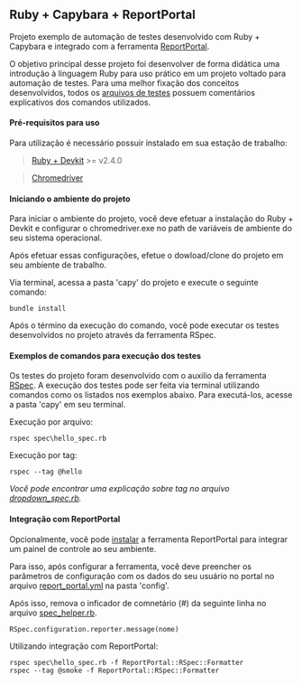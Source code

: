 ## Ruby + Capybara + ReportPortal
Projeto exemplo de automação de testes desenvolvido com Ruby + Capybara e integrado com a ferramenta [ReportPortal](https://reportportal.io/).

O objetivo principal desse projeto foi desenvolver de forma didática uma introdução à linguagem Ruby para uso prático em um projeto voltado para automação de testes. Para uma melhor fixação dos conceitos desenvolvidos, todos os [arquivos de testes](https://github.com/notfounnd/ruby-capybara/tree/master/capy/spec) possuem comentários explicativos dos comandos utilizados.

#### Pré-requisitos para uso
Para utilização é necessário possuir instalado em sua estação de trabalho:

> [Ruby + Devkit](https://rubyinstaller.org/downloads/) >= v2.4.0

> [Chromedriver](https://chromedriver.storage.googleapis.com/index.html)

#### Iniciando o ambiente do projeto
Para iniciar o ambiente do projeto, você deve efetuar a instalação do Ruby + Devkit e configurar o chromedriver.exe no path de variáveis de ambiente do seu sistema operacional.

Após efetuar essas configurações, efetue o dowload/clone do projeto em seu ambiente de trabalho.

Via terminal, acessa a pasta 'capy' do projeto e execute o seguinte comando:

```
bundle install
```

Após o término da execução do comando, você pode executar os testes desenvolvidos no projeto através da ferramenta RSpec.

#### Exemplos de comandos para execução dos testes
Os testes do projeto foram desenvolvido com o auxilio da ferramenta [RSpec](https://rspec.info/). A execução dos testes pode ser feita via terminal utilizando comandos como os listados nos exemplos abaixo. Para executá-los, acesse a pasta 'capy' em seu terminal.

Execução por arquivo:
```
rspec spec\hello_spec.rb
```

Execução por tag:
```
rspec --tag @hello
```

_Você pode encontrar uma explicação sobre tag no arquivo [dropdown_spec.rb](https://github.com/notfounnd/ruby-capybara/blob/master/capy/spec/dropdown_spec.rb)._

#### Integração com ReportPortal
Opcionalmente, você pode [instalar](https://reportportal.io/installation) a ferramenta ReportPortal para integrar um painel de controle ao seu ambiente.

Para isso, após configurar a ferramenta, você deve preencher os parâmetros de configuração com os dados do seu usuário no portal no arquivo [report_portal.yml](https://github.com/notfounnd/ruby-capybara/tree/master/capy/config) na pasta 'config'.

Após isso, remova o inficador de comnetário (#) da seguinte linha no arquivo [spec_helper.rb](https://github.com/notfounnd/ruby-capybara/blob/master/capy/spec/spec_helper.rb).

```
RSpec.configuration.reporter.message(nome)
```

Utilizando integração com ReportPortal:
```
rspec spec\hello_spec.rb -f ReportPortal::RSpec::Formatter
rspec --tag @smoke -f ReportPortal::RSpec::Formatter
```
